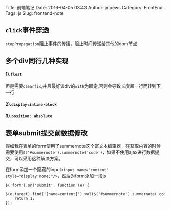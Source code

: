 Title: 前端笔记
Date: 2016-04-05 03:43
Author: jmpews
Category: FrontEnd
Tags: js
Slug: frontend-note

## `click`事件穿透
`stopPropagation`阻止事件的传播，阻止时间传递给其他的dom节点

## 多个div同行几种实现
#### 1).`float`
但是需要`clearfix`,并且最好该div的`with`为固定,否则会导致长度超一行而转到下一行

#### 2).`display:inline-block`

#### 3).`position: absolute`

## 表单submit提交前数据修改
假如我在表单的form使用了summernote这个富文本编辑器，在获取内容的时候需要使用`$('#summernote').summernote('code')`，如果不使用ajax进行数据提交，可以采用这种解决方案。

在form添加一个隐藏的input`<input name="content" style="display:none;"/>`，然后对form添加一段js
```
$('form').on('submit', function (e) {
    $(e.target).find('[name=content]').val($('#summernote').summernote('code'));
    return 1;
});
```
